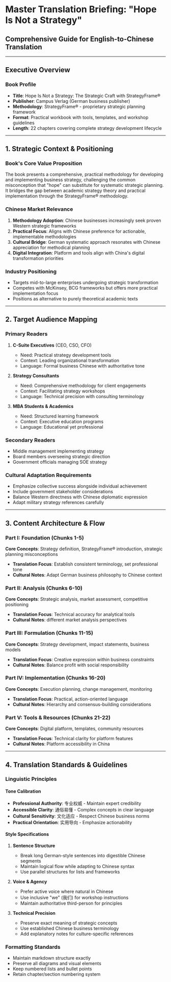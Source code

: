 # Master Translation Briefing: "Hope Is Not a Strategy"
## Comprehensive Guide for English-to-Chinese Translation

---

## Executive Overview

### Book Profile
- **Title**: Hope Is Not a Strategy: The Strategic Craft with StrategyFrame®
- **Publisher**: Campus Verlag (German business publisher)
- **Methodology**: StrategyFrame® - proprietary strategic planning framework
- **Format**: Practical workbook with tools, templates, and workshop guidelines
- **Length**: 22 chapters covering complete strategy development lifecycle

---

## 1. Strategic Context & Positioning

### Book's Core Value Proposition
The book presents a comprehensive, practical methodology for developing and implementing business strategy, challenging the common misconception that "hope" can substitute for systematic strategic planning. It bridges the gap between academic strategy theory and practical implementation through the StrategyFrame® methodology.

### Chinese Market Relevance
1. **Methodology Adoption**: Chinese businesses increasingly seek proven Western strategic frameworks
2. **Practical Focus**: Aligns with Chinese preference for actionable, implementable methodologies
3. **Cultural Bridge**: German systematic approach resonates with Chinese appreciation for methodical planning
4. **Digital Integration**: Platform and tools align with China's digital transformation priorities

### Industry Positioning
- Targets mid-to-large enterprises undergoing strategic transformation
- Competes with McKinsey, BCG frameworks but offers more practical implementation focus
- Positions as alternative to purely theoretical academic texts

---

## 2. Target Audience Mapping

### Primary Readers
1. **C-Suite Executives** (CEO, CSO, CFO)
   - Need: Practical strategy development tools
   - Context: Leading organizational transformation
   - Language: Formal business Chinese with authoritative tone

2. **Strategy Consultants**
   - Need: Comprehensive methodology for client engagements
   - Context: Facilitating strategy workshops
   - Language: Technical precision with consulting terminology

3. **MBA Students & Academics**
   - Need: Structured learning framework
   - Context: Executive education programs
   - Language: Educational yet professional

### Secondary Readers
- Middle management implementing strategy
- Board members overseeing strategic direction
- Government officials managing SOE strategy

### Cultural Adaptation Requirements
- Emphasize collective success alongside individual achievement
- Include government stakeholder considerations
- Balance Western directness with Chinese diplomatic expression
- Adapt military strategy references carefully

---

## 3. Content Architecture & Flow

### Part I: Foundation (Chunks 1-5)
**Core Concepts**: Strategy definition, StrategyFrame® introduction, strategic planning misconceptions
- **Translation Focus**: Establish consistent terminology, set professional tone
- **Cultural Notes**: Adapt German business philosophy to Chinese context

### Part II: Analysis (Chunks 6-10)
**Core Concepts**: Strategic analysis, market assessment, competitive positioning
- **Translation Focus**: Technical accuracy for analytical tools
- **Cultural Notes**: different market analysis perspectives

### Part III: Formulation (Chunks 11-15)
**Core Concepts**: Strategy development, impact statements, business models
- **Translation Focus**: Creative expression within business constraints
- **Cultural Notes**: Balance profit with social responsibility

### Part IV: Implementation (Chunks 16-20)
**Core Concepts**: Execution planning, change management, monitoring
- **Translation Focus**: Practical, action-oriented language
- **Cultural Notes**: Hierarchy and consensus-building considerations

### Part V: Tools & Resources (Chunks 21-22)
**Core Concepts**: Digital platform, templates, community resources
- **Translation Focus**: Technical clarity for platform features
- **Cultural Notes**: Platform accessibility in China

---

## 4. Translation Standards & Guidelines

### Linguistic Principles

#### Tone Calibration
- **Professional Authority**: 专业权威 - Maintain expert credibility
- **Accessible Clarity**: 通俗易懂 - Complex concepts in clear language
- **Cultural Sensitivity**: 文化适应 - Respect Chinese business norms
- **Practical Orientation**: 实用导向 - Emphasize actionability

#### Style Specifications
1. **Sentence Structure**
   - Break long German-style sentences into digestible Chinese segments
   - Maintain logical flow while adapting to Chinese syntax
   - Use parallel structures for lists and frameworks

2. **Voice & Agency**
   - Prefer active voice where natural in Chinese
   - Use inclusive "we" (我们) for workshop instructions
   - Maintain authoritative third-person for principles

3. **Technical Precision**
   - Preserve exact meaning of strategic concepts
   - Use established Chinese business terminology
   - Add explanatory notes for culture-specific references

### Formatting Standards
- Maintain markdown structure exactly
- Preserve all diagrams and visual elements
- Keep numbered lists and bullet points
- Retain chapter/section numbering system
